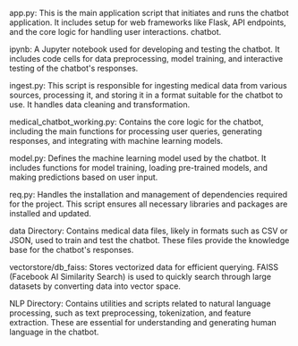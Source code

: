 app.py:
This is the main application script that initiates and runs the chatbot application. It includes setup for web frameworks like Flask, API endpoints, and the core logic for handling user interactions.
chatbot.

ipynb:
A Jupyter notebook used for developing and testing the chatbot. It includes code cells for data preprocessing, model training, and interactive testing of the chatbot's responses.

ingest.py:
This script is responsible for ingesting medical data from various sources, processing it, and storing it in a format suitable for the chatbot to use. It handles data cleaning and transformation.

medical_chatbot_working.py:
Contains the core logic for the chatbot, including the main functions for processing user queries, generating responses, and integrating with machine learning models.

model.py:
Defines the machine learning model used by the chatbot. It includes functions for model training, loading pre-trained models, and making predictions based on user input.

req.py:
Handles the installation and management of dependencies required for the project. This script ensures all necessary libraries and packages are installed and updated.

data Directory:
Contains medical data files, likely in formats such as CSV or JSON, used to train and test the chatbot. These files provide the knowledge base for the chatbot's responses.

vectorstore/db_faiss:
Stores vectorized data for efficient querying. FAISS (Facebook AI Similarity Search) is used to quickly search through large datasets by converting data into vector space.

NLP Directory:
Contains utilities and scripts related to natural language processing, such as text preprocessing, tokenization, and feature extraction. These are essential for understanding and generating human language in the chatbot.
